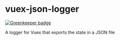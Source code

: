 # vuex-json-logger

[![Greenkeeper badge](https://badges.greenkeeper.io/LissetteIbnz/vuex-json-logger.svg)](https://greenkeeper.io/)

A logger for Vuex that exports the state in a JSON file
